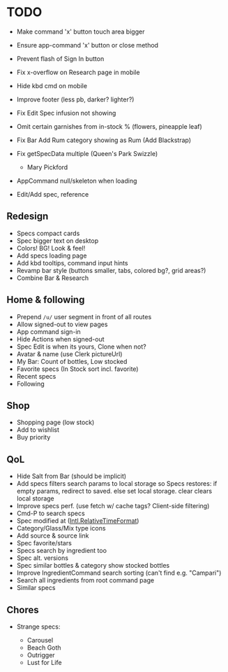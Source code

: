 # TODO

- Make command 'x' button touch area bigger
- Ensure app-command 'x' button or close method
- Prevent flash of Sign In button
- Fix x-overflow on Research page in mobile
- Hide kbd cmd on mobile
- Improve footer (less pb, darker? lighter?)
- Fix Edit Spec infusion not showing
- Omit certain garnishes from in-stock % (flowers, pineapple leaf)
- Fix Bar Add Rum category showing as Rum (Add Blackstrap)
- Fix getSpecData multiple (Queen's Park Swizzle)
  - Mary Pickford
- AppCommand null/skeleton when loading

- Edit/Add spec, reference

## Redesign

- Specs compact cards
- Spec bigger text on desktop
- Colors! BG! Look & feel!
- Add specs loading page
- Add kbd tooltips, command input hints
- Revamp bar style (buttons smaller, tabs, colored bg?, grid areas?)
- Combine Bar & Research

## Home & following

- Prepend `/u/` user segment in front of all routes
- Allow signed-out to view pages
- App command sign-in
- Hide Actions when signed-out
- Spec Edit is when its yours, Clone when not?
- Avatar & name (use Clerk pictureUrl)
- My Bar: Count of bottles, Low stocked
- Favorite specs (In Stock sort incl. favorite)
- Recent specs
- Following

## Shop

- Shopping page (low stock)
- Add to wishlist
- Buy priority

## QoL

- Hide Salt from Bar (should be implicit)
- Add specs filters search params to local storage so Specs restores: if empty params, redirect to saved. else set local storage. clear clears local storage
- Improve specs perf. (use fetch w/ cache tags? Client-side filtering)
- Cmd-P to search specs
- Spec modified at ([Intl.RelativeTimeFormat](https://stackoverflow.com/questions/61911591/react-intl-with-relativetime-formatting))
- Category/Glass/Mix type icons
- Add source & source link
- Spec favorite/stars
- Specs search by ingredient too
- Spec alt. versions
- Spec similar bottles & category show stocked bottles
- Improve IngredientCommand search sorting (can't find e.g. "Campari")
- Search all ingredients from root command page
- Similar specs

## Chores

- Strange specs:

  - Carousel
  - Beach Goth
  - Outrigger
  - Lust for Life
